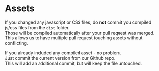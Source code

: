 # Assets

If you changed any javascript or CSS files, do **not** commit you compiled js/css files from the `dist` folder.  
Those will be compiled automatically after your pull request was merged.  
This allows us to have multiple pull request touching assets without conflicting.


If you already included any compiled asset - no problem.  
Just commit the current version from our Github repo.  
This will add an additional commit, but will keep the file untouched.